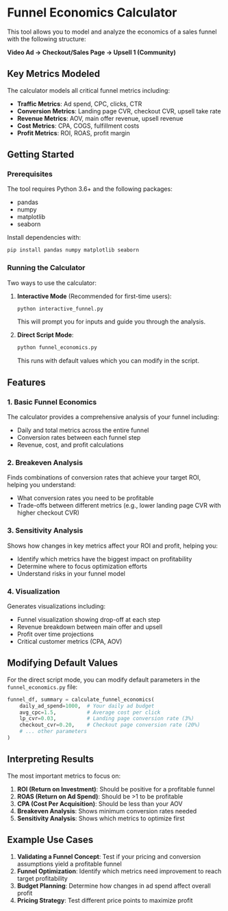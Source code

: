 # Funnel Economics Calculator

This tool allows you to model and analyze the economics of a sales funnel with the following structure:

**Video Ad → Checkout/Sales Page → Upsell 1 (Community)**

## Key Metrics Modeled

The calculator models all critical funnel metrics including:

- **Traffic Metrics**: Ad spend, CPC, clicks, CTR
- **Conversion Metrics**: Landing page CVR, checkout CVR, upsell take rate
- **Revenue Metrics**: AOV, main offer revenue, upsell revenue
- **Cost Metrics**: CPA, COGS, fulfillment costs
- **Profit Metrics**: ROI, ROAS, profit margin

## Getting Started

### Prerequisites

The tool requires Python 3.6+ and the following packages:
- pandas
- numpy
- matplotlib
- seaborn

Install dependencies with:

```bash
pip install pandas numpy matplotlib seaborn
```

### Running the Calculator

Two ways to use the calculator:

1. **Interactive Mode** (Recommended for first-time users):
   ```bash
   python interactive_funnel.py
   ```
   This will prompt you for inputs and guide you through the analysis.

2. **Direct Script Mode**:
   ```bash
   python funnel_economics.py
   ```
   This runs with default values which you can modify in the script.

## Features

### 1. Basic Funnel Economics

The calculator provides a comprehensive analysis of your funnel including:
- Daily and total metrics across the entire funnel
- Conversion rates between each funnel step
- Revenue, cost, and profit calculations

### 2. Breakeven Analysis

Finds combinations of conversion rates that achieve your target ROI, helping you understand:
- What conversion rates you need to be profitable
- Trade-offs between different metrics (e.g., lower landing page CVR with higher checkout CVR)

### 3. Sensitivity Analysis

Shows how changes in key metrics affect your ROI and profit, helping you:
- Identify which metrics have the biggest impact on profitability
- Determine where to focus optimization efforts
- Understand risks in your funnel model

### 4. Visualization

Generates visualizations including:
- Funnel visualization showing drop-off at each step
- Revenue breakdown between main offer and upsell
- Profit over time projections
- Critical customer metrics (CPA, AOV)

## Modifying Default Values

For the direct script mode, you can modify default parameters in the `funnel_economics.py` file:

```python
funnel_df, summary = calculate_funnel_economics(
    daily_ad_spend=1000,  # Your daily ad budget
    avg_cpc=1.5,          # Average cost per click
    lp_cvr=0.03,          # Landing page conversion rate (3%)
    checkout_cvr=0.20,    # Checkout page conversion rate (20%)
    # ... other parameters
)
```

## Interpreting Results

The most important metrics to focus on:

1. **ROI (Return on Investment)**: Should be positive for a profitable funnel
2. **ROAS (Return on Ad Spend)**: Should be >1 to be profitable 
3. **CPA (Cost Per Acquisition)**: Should be less than your AOV
4. **Breakeven Analysis**: Shows minimum conversion rates needed
5. **Sensitivity Analysis**: Shows which metrics to optimize first

## Example Use Cases

1. **Validating a Funnel Concept**: Test if your pricing and conversion assumptions yield a profitable funnel
2. **Funnel Optimization**: Identify which metrics need improvement to reach target profitability
3. **Budget Planning**: Determine how changes in ad spend affect overall profit
4. **Pricing Strategy**: Test different price points to maximize profit 